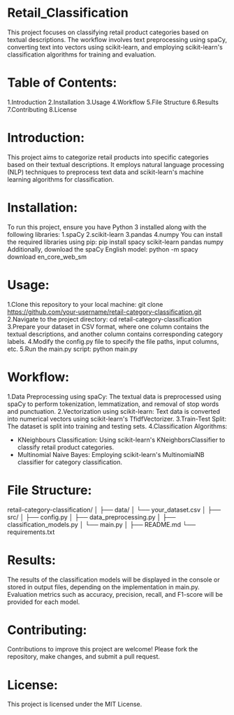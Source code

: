 # Retail_Classification
This project focuses on classifying retail product categories based on textual descriptions. The workflow involves text preprocessing using spaCy, converting text into vectors using scikit-learn, and employing scikit-learn's classification algorithms for training and evaluation.
# Table of Contents:
1.Introduction
2.Installation
3.Usage
4.Workflow
5.File Structure
6.Results
7.Contributing
8.License
# Introduction:
This project aims to categorize retail products into specific categories based on their textual descriptions. It employs natural language processing (NLP) techniques to preprocess text data and scikit-learn's machine learning algorithms for classification.
# Installation:
To run this project, ensure you have Python 3 installed along with the following libraries:
1.spaCy
2.scikit-learn
3.pandas
4.numpy
You can install the required libraries using pip:
pip install spacy scikit-learn pandas numpy
Additionally, download the spaCy English model:
python -m spacy download en_core_web_sm
# Usage:
1.Clone this repository to your local machine:
git clone https://github.com/your-username/retail-category-classification.git
2.Navigate to the project directory:
cd retail-category-classification
3.Prepare your dataset in CSV format, where one column contains the textual descriptions, and another column contains corresponding category labels.
4.Modify the config.py file to specify the file paths, input columns, etc.
5.Run the main.py script:
python main.py
# Workflow:
1.Data Preprocessing using spaCy: The textual data is preprocessed using spaCy to perform tokenization, lemmatization, and removal of stop words and punctuation.
2.Vectorization using scikit-learn: Text data is converted into numerical vectors using scikit-learn's TfidfVectorizer.
3.Train-Test Split: The dataset is split into training and testing sets.
4.Classification Algorithms:
* KNeighbours Classification: Using scikit-learn's KNeighborsClassifier to classify retail 
  product categories.
* Multinomial Naive Bayes: Employing scikit-learn's MultinomialNB classifier for category 
  classification.
# File Structure:
retail-category-classification/
│
├── data/
│   └── your_dataset.csv
│
├── src/
│   ├── config.py
│   ├── data_preprocessing.py
│   ├── classification_models.py
│   └── main.py
│
├── README.md
└── requirements.txt
# Results:
The results of the classification models will be displayed in the console or stored in output files, depending on the implementation in main.py. Evaluation metrics such as accuracy, precision, recall, and F1-score will be provided for each model.
# Contributing:
Contributions to improve this project are welcome! Please fork the repository, make changes, and submit a pull request.
# License:
This project is licensed under the MIT License.

